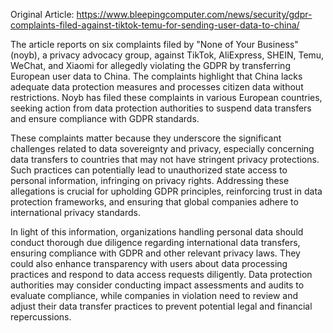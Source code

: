 Original Article: https://www.bleepingcomputer.com/news/security/gdpr-complaints-filed-against-tiktok-temu-for-sending-user-data-to-china/

The article reports on six complaints filed by "None of Your Business" (noyb), a privacy advocacy group, against TikTok, AliExpress, SHEIN, Temu, WeChat, and Xiaomi for allegedly violating the GDPR by transferring European user data to China. The complaints highlight that China lacks adequate data protection measures and processes citizen data without restrictions. Noyb has filed these complaints in various European countries, seeking action from data protection authorities to suspend data transfers and ensure compliance with GDPR standards.

These complaints matter because they underscore the significant challenges related to data sovereignty and privacy, especially concerning data transfers to countries that may not have stringent privacy protections. Such practices can potentially lead to unauthorized state access to personal information, infringing on privacy rights. Addressing these allegations is crucial for upholding GDPR principles, reinforcing trust in data protection frameworks, and ensuring that global companies adhere to international privacy standards.

In light of this information, organizations handling personal data should conduct thorough due diligence regarding international data transfers, ensuring compliance with GDPR and other relevant privacy laws. They could also enhance transparency with users about data processing practices and respond to data access requests diligently. Data protection authorities may consider conducting impact assessments and audits to evaluate compliance, while companies in violation need to review and adjust their data transfer practices to prevent potential legal and financial repercussions.